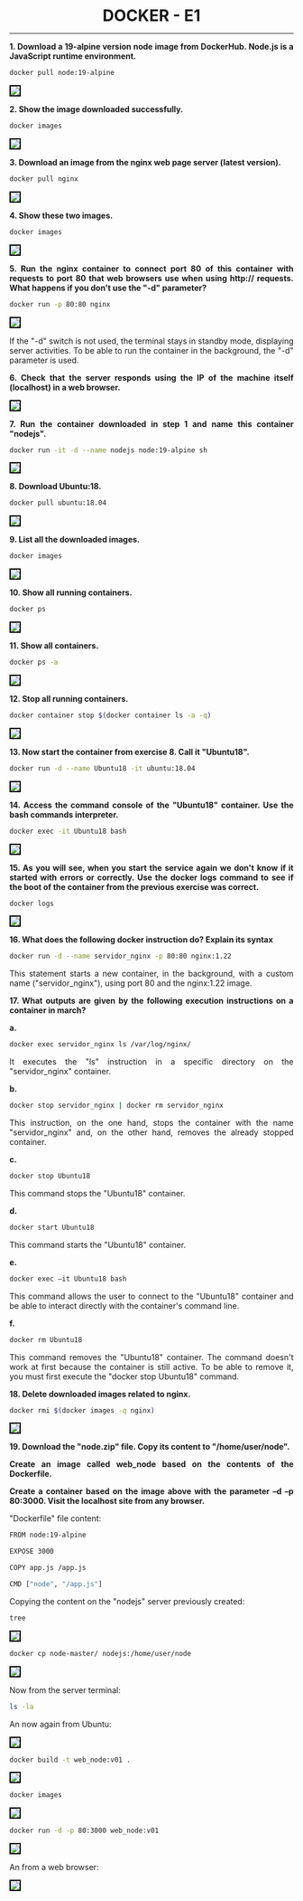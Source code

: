 <style>
  h1{
    border: none;
    margin-bottom: 2px;
    text-align: center;
    font-weight: bold;
  }

  img{
    border: 2px solid black;
  }

  p{
    text-align: justify;
  }
</style>

<h1>DOCKER - E1</h1>

<hr>

<p><b>1. Download a 19-alpine version node image from DockerHub. Node.js is a JavaScript runtime environment.</b></p>

```bash
docker pull node:19-alpine
```

<img src="img/ej1.png">

<p><b>2. Show the image downloaded successfully.</b></p>

```bash
docker images
```

<img src="img/ej2.png">

<p><b>3. Download an image from the nginx web page server (latest version).</b></p>

```bash
docker pull nginx
```

<img src="img/ej3.png">

<p><b>4. Show these two images.</b></p>

```bash
docker images
```

<img src="img/ej4.png">

<p><b>5. Run the nginx container to connect port 80 of this container with requests to port 80 that web browsers use when using http:// requests. What happens if you don't use the "-d" parameter?</b></p>

```bash
docker run -p 80:80 nginx
```

<img src="img/ej5.png">

<p>If the "-d" switch is not used, the terminal stays in standby mode, displaying server activities. To be able to run the container in the background, the "-d" parameter is used.</p>

<p><b>6. Check that the server responds using the IP of the machine itself (localhost) in a web browser.</b></p>

<img src="img/ej6.png">

<p><b>7. Run the container downloaded in step 1 and name this container "nodejs".</b></p>

```bash
docker run -it -d --name nodejs node:19-alpine sh
```

<img src="img/ej7.png">

<p><b>8. Download Ubuntu:18.</b></p>

```bash
docker pull ubuntu:18.04
```

<img src="img/ej8.png">

<p><b>9. List all the downloaded images.</b></p>

```bash
docker images
```

<img src="img/ej9.png">

<p><b>10. Show all running containers.</b></p>

```bash
docker ps
```

<img src="img/ej10.png">

<p><b>11. Show all containers.</b></p>

```bash
docker ps -a
```

<img src="img/ej11.png">

<p><b>12. Stop all running containers.</b></p>

```bash
docker container stop $(docker container ls -a -q)
```

<img src="img/ej12.png">

<p><b>13. Now start the container from exercise 8. Call it "Ubuntu18".</b></p>

```bash
docker run -d --name Ubuntu18 -it ubuntu:18.04
```

<img src="img/ej13.png">

<p><b>14. Access the command console of the "Ubuntu18" container. Use the bash commands interpreter.</b></p>

```bash
docker exec -it Ubuntu18 bash
```

<img src="img/ej14.png">

<p><b>15. As you will see, when you start the service again we don't know if it started with errors or correctly. Use the docker logs command to see if the boot of the container from the previous exercise was correct.</b></p>

```bash
docker logs
```

<img src="img/ej15.png">

<p><b>16. What does the following docker instruction do? Explain its syntax</b></p>

```bash
docker run -d --name servidor_nginx -p 80:80 nginx:1.22
```

<p>This statement starts a new container, in the background, with a custom name ("servidor_nginx"), using port 80 and the nginx:1.22 image.</p>

<p><b>17. What outputs are given by the following execution instructions on a container in march?</b></p>

<p><b>a. </b></p>

```bash
docker exec servidor_nginx ls /var/log/nginx/
```

<p>It executes the "ls" instruction in a specific directory on the "servidor_nginx" container.</p>

<p><b>b. </b></p>

```bash
docker stop servidor_nginx | docker rm servidor_nginx
```

<p>This instruction, on the one hand, stops the container with the name "servidor_nginx" and, on the other hand, removes the already stopped container.</p>

<p><b>c. </b></p>

```bash
docker stop Ubuntu18
```

<p>This command stops the "Ubuntu18" container.</p>

<p><b>d. </b></p>

```bash
docker start Ubuntu18
```

<p>This command starts the "Ubuntu18" container.</p>

<p><b>e. </b></p>

```bash
docker exec –it Ubuntu18 bash
```

<p>This command allows the user to connect to the "Ubuntu18" container and be able to interact directly with the container's command line.</p>

<p><b>f. </b></p>

```bash
docker rm Ubuntu18
```

<p>This command removes the "Ubuntu18" container. The command doesn't work at first because the container is still active. To be able to remove it, you must first execute the "docker stop Ubuntu18" command.</p>

<p><b>18. Delete downloaded images related to nginx.</b></p>

```bash
docker rmi $(docker images -q nginx)
```

<img src="img/ej18.png">

<p><b>19. Download the "node.zip" file. Copy its content to "/home/user/node".</b></p>

<p><b>Create an image called web_node based on the contents of the Dockerfile.</b></p>

<p><b>Create a container based on the image above with the parameter –d –p 80:3000. Visit the localhost site from any browser.</b></p>

<p>"Dockerfile" file content:</p>

```bash
FROM node:19-alpine

EXPOSE 3000

COPY app.js /app.js

CMD ["node", "/app.js"]
```

<p>Copying the content on the "nodejs" server previously created:</p>

```bash
tree
```

<img src="img/ej19.png">

```bash
docker cp node-master/ nodejs:/home/user/node
```

<img src="img/ej19-2.png">

<p>Now from the server terminal:</p>

```bash
ls -la
```

<p>An now again from Ubuntu:</p>

<img src="img/ej19-3.png">

```bash
docker build -t web_node:v01 .
```

<img src="img/ej19-4.png">

```bash
docker images
```

<img src="img/ej19-5.png">

```bash
docker run -d -p 80:3000 web_node:v01
```

<img src="img/ej19-6.png">

<p>An from a web browser:</p>

<img src="img/ej19-7.png">
